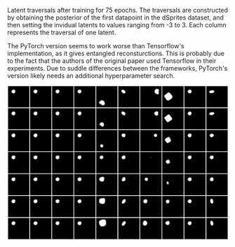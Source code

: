 Latent traversals after training for 75 epochs. The traversals are constructed by obtaining the posterior of the first datapoint in the dSprites dataset, and then setting the invidual latents to values ranging from -3 to 3. Each column represents the traversal of one latent. 

The PyTorch version seems to work worse than Tensorflow's implementation, as it gives entangled reconsturctions. This is probably due to the fact that the authors of the original paper used Tensorflow in their experiments. Due to suddle differences between the frameworks, PyTorch's version likely needs an additional hyperparameter search. 

![](traversal_75_2000.png)
